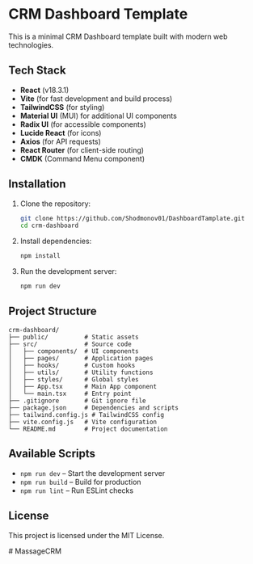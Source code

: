 # CRM Dashboard Template

This is a minimal CRM Dashboard template built with modern web technologies.

## Tech Stack

- **React** (v18.3.1)
- **Vite** (for fast development and build process)
- **TailwindCSS** (for styling)
- **Material UI** (MUI) for additional UI components
- **Radix UI** (for accessible components)
- **Lucide React** (for icons)
- **Axios** (for API requests)
- **React Router** (for client-side routing)
- **CMDK** (Command Menu component)

## Installation

1. Clone the repository:
   ```sh
   git clone https://github.com/Shodmonov01/DashboardTamplate.git
   cd crm-dashboard
   ```

2. Install dependencies:
   ```sh
   npm install
   ```

3. Run the development server:
   ```sh
   npm run dev
   ```

## Project Structure

```
crm-dashboard/
├── public/          # Static assets
├── src/             # Source code
│   ├── components/  # UI components
│   ├── pages/       # Application pages
│   ├── hooks/       # Custom hooks
│   ├── utils/       # Utility functions
│   ├── styles/      # Global styles
│   ├── App.tsx      # Main App component
│   └── main.tsx     # Entry point
├── .gitignore       # Git ignore file
├── package.json     # Dependencies and scripts
├── tailwind.config.js # TailwindCSS config
├── vite.config.js   # Vite configuration
└── README.md        # Project documentation
```

## Available Scripts

- `npm run dev` – Start the development server
- `npm run build` – Build for production
- `npm run lint` – Run ESLint checks

## License

This project is licensed under the MIT License.

#   M a s s a g e C R M  
 
